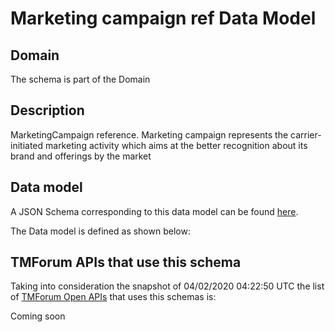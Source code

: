 # Marketing campaign ref Data Model

## Domain

The  schema is part of the  Domain

## Description

MarketingCampaign reference. Marketing campaign represents the carrier-initiated marketing activity which aims at the better recognition about its brand and offerings by the market

## Data model

A JSON Schema corresponding to this data model can be found
[here](https://github.com/tmforum-rand/schemas/blob/candidates/MarketingSales/MarketingCampaignRef.schema.json).

The Data model is defined as shown below:




## TMForum APIs that use this schema

Taking into consideration the snapshot of 04/02/2020 04:22:50 UTC the list of [TMForum Open APIs](https://www.tmforum.org/open-apis/) that uses this schemas is:

Coming soon